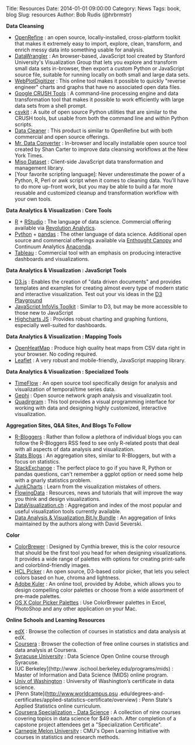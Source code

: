 Title: Resources
Date: 2014-01-01 09:00:00
Category: News
Tags: book, blog
Slug: resources
Author: Bob Rudis (@hrbrmstr)


**Data Cleansing**

- [OpenRefine](http://openrefine.org/) : an open source, locally-installed, cross-platform toolkit that makes it extremely easy to import, explore, clean, transform, and enrich messy data into something usable for analysis.
- [DataWrangler](http://vis.stanford.edu/wrangler/) : An browser-based, JavaScript tool created by Stanford University's Visualization Group that lets you explore and transform small data sets in-browser, then export a custom Python or JavaScript source file, suitable for running locally on both small and large data sets.
- [WebPlotDigitizer](http://arohatgi.info/WebPlotDigitizer/app/) : This online tool makes it possible to quickly "reverse engineer" charts and graphs that have no associated open data files. 
- [Google CRUSH Tools](https://code.google.com/p/crush-tools/) : A command-line processing engine and data transformation tool that makes it possible to work efficiently with large data sets from a shell prompt.
- [csvkit](https://github.com/onyxfish/csvkit) : A suite of open source Python utilities that are similar to the CRUSH tools, but usable from both the command line and within Python scripts.
- [Data Cleaner](http://datacleaner.org/) : This product is similar to OpenRefine but with both commercial and open source offerings.
- [Mr. Data Converter](http://shancarter.github.io/mr-data-converter/) : In-browser and locally installable open source tool created by Shan Carter to improve data cleansing workflows at the New York Times.
- [Miso Dataset](http://misoproject.com/dataset/) : Client-side JavaScript data transformation and management library.
- [Your favorite scripting language]: Never underestimate the power of a Python, R, Perl or awk script when it comes to cleaning data. You'll have to do more up-front work, but you may be able to build a far more reusable and customized cleanup and transformation workflow with your own tools.

**Data Analytics & Visualization : Core Tools**

- [R](http://www.r-project.org/) + [RStudio](http://www.rstudio.com/) : The language of data science. Commercial offering available via [Revolution Analytics](http://www.revolutionanalytics.com/).
- [Python](http://www.python.org/) + [pandas](http://pandas.pydata.org/) : The other language of data science. Additional open source and commercial offerings available via [Enthought Canopy](https://www.enthought.com/products/canopy/) and Continuum Analytics [Anaconda](http://docs.continuum.io/anaconda/install.html).
- [Tableau](http://www.tableausoftware.com/) : Commercial tool with an emphasis on producing interactive dashboards and visualizations.

**Data Analytics & Visualization : JavaScript Tools**

- [D3.js](http://d3js.org/) : Enables the creation of "data driven documents" and provides templates and examples for creating almost every type of modern static and interactive visualization. Test out your vis ideas in the [D3 Playground](http://phrogz.net/js/d3-playground/#BlankDefault)
- [JavaScript InfoVis Toolkit](http://philogb.github.io/jit/) : Similar to D3, but may be more accessible to those new to JavaScript
- [Highcharts JS](http://www.highcharts.com/) : Provides robust charting and graphing funtions, especially well-suited for dashboards.

**Data Analytics & Visualization : Mapping Tools**

- [OpenHeatMap](http://www.openheatmap.com/) : Produce high quality heat maps from CSV data right in your browser. No coding required.
- [Leaflet](http://leafletjs.com/) : A very robust and mobile-friendly, JavaScript mapping library.

**Data Analytics & Visualization : Specialized Tools**

- [TimeFlow](https://github.com/FlowingMedia/TimeFlow/wiki) : An open source tool specifically design for analysis and visualization of temporal/time series data.
- [Gephi](https://gephi.org/) : Open source network graph analysis and visualizatin tool.
- [Quadirgram](http://www.quadrigram.com/) : This tool provides a visual programming interface for working with data and designing highly customized, interactive visualization.

**Aggregation Sites, Q&A Sites, And Blogs To Follow**

- [R-Bloggers](http://www.r-bloggers.com/) : Rather than follow a plethora of individual blogs you can follow the R-Bloggers RSS feed to see only R-related posts that deal with all aspects of data analysis and visualization.
- [Stats Blogs](http://www.statsblogs.com/) : An aggregation sites, similar to R-Bloggers, but with a focus on statistics.
- [StackExchange](http://stackexchange.com/) : The perfect place to go if you have R, Python or pandas questions, can't remember a ggplot option or need some help with a gnarly statistics problem.
- [JunkCharts](http://junkcharts.typepad.com/) : Learn from the visualization mistakes of others.	
- [FlowingData](http://flowingdata.com/) : Resources, news and tutorials that will improve the way you think and design visualizations. 
- [DataVisualization.ch](http://selection.datavisualization.ch/) : Aggregation and index of the most popular and useful visualization tools currently available. 
- [Data Analysis &amp; Visualization Bit.ly Bundle](http://bitly.com/bundles/hrbrmstr/1) : An aggregation of links maintained by the authors along with David Severski. 

**Color**

- [ColorBrewer](http://colorbrewer2.org/) : Designed by Cynthia brewer, this is the color resource that should be the first tool you head for when designing visualizations. It provides a wide range of palettes with options for creating print-safe and colorblind-friendly images.
- [HCL Picker](http://tristen.ca/hcl-picker/) : An open source, D3-based color picker, that lets you select colors based on hue, chroma and lightness.
- [Adobe Kuler](https://kuler.adobe.com/) : An online tool, provided by Adobe, which allows you to design compelling color palettes or choose from a wide assortment of pre-made palettes.
- [OS X Color Picker Palettes](https://github.com/sathomas/colors) : Use ColorBrewer palettes in Excel, PhotoShop and any other application on your Mac. 

**Online Schools and Learning Resources**

- [edX](https://www.edx.org/course-list/allschools/statistics-data-analysis/allcourses) : Browse the collection of courses in statistics and data analysis at edX.
- [Coursera](https://www.coursera.org/courses?cats=stats) : Browser the collection of free online courses in statistics and data analysis at Coursera.
- [Syracuse University](http://ischool.syr.edu/future/cas/introtodatasciencemooc.aspx) : Data Science Open Online course through Syracuse.
- [UC Berkeley](http://www .ischool.berkeley.edu/programs/mids) : Master of Information and Data Science (MIDS) online program.
- [Univ of Washington](http://www.pce.uw.edu/certificates/data-science.html) : University of Washington’s certificate in data science.
- [Penn State](http://www.worldcampus.psu .edu/degrees-and-certificates/applied-statistics-certificate/overview) : Penn State's Applied Statistics online curriculum.
- [Coursera Specialization - Data Science](https://www.coursera.org/specialization/jhudatascience/1) : A collection of nine courses covering topics in data science for $49 each.  After completion of a capstone project attendees get a "Specialization Certificate".
- [Carnegie Melon University](http://oli.cmu.edu/learn-with-oli/see-our-free-open-courses/) : CMU's Open Learning Initiative with courses in statistics and research methods.

